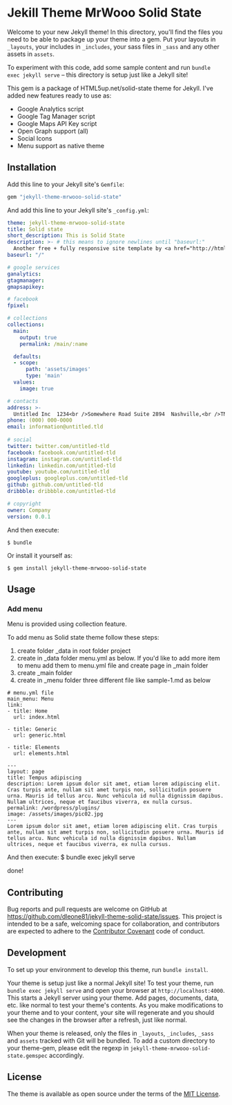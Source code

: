 # Jekill Theme MrWooo Solid State

Welcome to your new Jekyll theme! In this directory, you'll find the files you need to be able to package up your theme into a gem. Put your layouts in `_layouts`, your includes in `_includes`, your sass files in `_sass` and any other assets in `assets`.

To experiment with this code, add some sample content and run `bundle exec jekyll serve` – this directory is setup just like a Jekyll site!

This gem is a package of HTML5up.net/solid-state theme for Jekyll.
I've added new features ready to use as:

* Google Analytics script
* Google Tag Manager script
* Google Maps API Key script
* Open Graph support (all)
* Social Icons
* Menu support as native theme

## Installation

Add this line to your Jekyll site's `Gemfile`:

```ruby
gem "jekyll-theme-mrwooo-solid-state"
```

And add this line to your Jekyll site's `_config.yml`:

```yaml
theme: jekyll-theme-mrwooo-solid-state
title: Solid state
short_description: This is Solid State
description: >- # this means to ignore newlines until "baseurl:"
  Another free + fully responsive site template by <a href="http://html5up.net">HTML5 UP</a>
baseurl: "/"

# google services
ganalytics:
gtagmanager:
gmapsapikey:

# facebook
fpixel:

# collections
collections:
  main:
    output: true
    permalink: /main/:name

  defaults:
  - scope:
      path: 'assets/images'
      type: 'main'
  values:
    image: true

# contacts
address: >-
  Untitled Inc  1234<br />Somewhere Road Suite 2894  Nashville,<br />TN 00000-0000
phone: (000) 000-0000
email: information@untitled.tld
  
# social
twitter: twitter.com/untitled-tld
facebook: facebook.com/untitled-tld
instagram: instagram.com/untitled-tld
linkedin: linkedin.com/untitled-tld
youtube: youtube.com/untitled-tld
googleplus: googleplus.com/untitled-tld
github: github.com/untitled-tld
dribbble: dribbble.com/untitled-tld

# copyright
owner: Company
version: 0.0.1
```

And then execute:

    $ bundle

Or install it yourself as:

    $ gem install jekyll-theme-mrwooo-solid-state

## Usage

### Add menu

Menu is provided using collection feature.

To add menu as Solid state theme follow these steps:
1. create folder _data in root folder project
1. create in _data folder menu.yml as below. If you'd like to add more item to menu add them to menu.yml file and create page in _main folder
1. create _main folder
1. create in _menu folder three different file like sample-1.md as below

```
# menu.yml file
main_menu: Menu
link:
- title: Home
  url: index.html

- title: Generic
  url: generic.html

- title: Elements
  url: elements.html
```

```
---
layout: page
title: Tempus adipiscing
description: Lorem ipsum dolor sit amet, etiam lorem adipiscing elit. Cras turpis ante, nullam sit amet turpis non, sollicitudin posuere urna. Mauris id tellus arcu. Nunc vehicula id nulla dignissim dapibus. Nullam ultrices, neque et faucibus viverra, ex nulla cursus.
permalink: /wordpress/plugins/
image: /assets/images/pic02.jpg
---
Lorem ipsum dolor sit amet, etiam lorem adipiscing elit. Cras turpis ante, nullam sit amet turpis non, sollicitudin posuere urna. Mauris id tellus arcu. Nunc vehicula id nulla dignissim dapibus. Nullam ultrices, neque et faucibus viverra, ex nulla cursus.
```

And then execute:
    $ bundle exec jekyll serve
  
done!

## Contributing

Bug reports and pull requests are welcome on GitHub at https://github.com/dleone81/jekyll-theme-solid-state/issues. This project is intended to be a safe, welcoming space for collaboration, and contributors are expected to adhere to the [Contributor Covenant](http://contributor-covenant.org) code of conduct.

## Development

To set up your environment to develop this theme, run `bundle install`.

Your theme is setup just like a normal Jekyll site! To test your theme, run `bundle exec jekyll serve` and open your browser at `http://localhost:4000`. This starts a Jekyll server using your theme. Add pages, documents, data, etc. like normal to test your theme's contents. As you make modifications to your theme and to your content, your site will regenerate and you should see the changes in the browser after a refresh, just like normal.

When your theme is released, only the files in `_layouts`, `_includes`, `_sass` and `assets` tracked with Git will be bundled.
To add a custom directory to your theme-gem, please edit the regexp in `jekyll-theme-mrwooo-solid-state.gemspec` accordingly.

## License

The theme is available as open source under the terms of the [MIT License](https://opensource.org/licenses/MIT).

